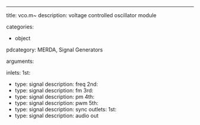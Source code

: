 ---
title: vco.m~
description: voltage controlled oscillator module

categories:
 - object

pdcategory: MERDA, Signal Generators

arguments:

inlets:
  1st:
  - type: signal
    description: freq
  2nd:
  - type: signal
    description: fm
  3rd:
  - type: signal
    description: pm
  4th:
  - type: signal
    description: pwm
  5th:
  - type: signal
    description: sync
outlets:
  1st:
  - type: signal
    description: audio out
